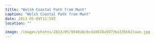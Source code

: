 ```yaml
---
title: "Welsh Coastal Path from Mwnt"
caption: "Welsh Coastal Path from Mwnt"
date: 2013-05-09T11:59Z
location: ""

image: /images/photos/2013/05/9540a8cbc418828a5073ba335bb21aae.jpg
---
```

